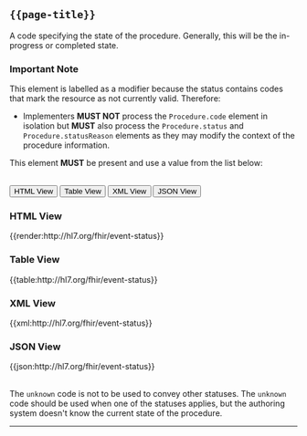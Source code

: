 ## <code>{{page-title}}</code>
A code specifying the state of the procedure. Generally, this will be the in-progress or completed state.

<div markdown="span" class="alert alert-warning" role="alert"><i class="fa fa-information"></i><h3>Important Note</h3> 
This element is labelled as a modifier because the status contains codes that mark the resource as not currently valid. Therefore:

- Implementers **MUST NOT** process the `Procedure.code` element in isolation but **MUST** also process the `Procedure.status` and `Procedure.statusReason` elements as they may modify the context of the procedure information.</div>

This element **MUST** be present and use a value from the list below:

<br/>
<div class="tab">
 <button class="tablinks active" onclick="openTab(event, 'HTML View')">HTML View</button>
 <button class="tablinks" onclick="openTab(event, 'Table View')">Table View</button>
  <button class="tablinks" onclick="openTab(event, 'XML View')">XML View</button>
  <button class="tablinks" onclick="openTab(event, 'JSON View')">JSON View</button>
</div>

<div id="HTML View" class="tabcontent" style="display:block">
  <h3>HTML View</h3>
{{render:http://hl7.org/fhir/event-status}}
</div>

<div id="Table View" class="tabcontent">
  <h3>Table View</h3>
{{table:http://hl7.org/fhir/event-status}}
</div>

<div id="XML View" class="tabcontent">
  <h3>XML View</h3>
{{xml:http://hl7.org/fhir/event-status}}
</div>

<div id="JSON View" class="tabcontent">
  <h3>JSON View</h3>
{{json:http://hl7.org/fhir/event-status}}
</div>
<br/>	

The `unknown` code is not to be used to convey other statuses. The `unknown` code should be used when one of the statuses applies, but the authoring system doesn't know the current state of the procedure.

---